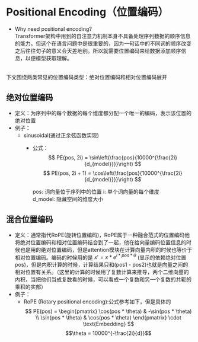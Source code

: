 # Positional Encoding（位置编码）
* Why need positional encoding?<br>
Transformer架构中用到的自注意力机制本身不具备处理序列数据的顺序信息的能力，但这个在语言问题中是很重要的，因为一句话中的不同词的顺序改变之后往往句子的意义会天差地别。所以就需要位置编码来给数据添加顺序信息，以便模型获取理解。<br>
<br>
下文围绕两类常见的位置编码类型：绝对位置编码和相对位置编码展开

## 绝对位置编码
* 定义：为序列中的每个数据的每个维度都分配一个唯一的编码，表示该位置的绝对位置
* 例子：
    * sinusoidal(通过正余弦函数实现)
        * 公式：
        $$
        PE(pos, 2i) = \sin\left(\frac{pos}{10000^{\frac{2i}{d_{model}}}}\right)
        $$
        $$
        PE(pos, 2i + 1) = \cos\left(\frac{pos}{10000^{\frac{2i}{d_{model}}}}\right)
        $$

            pos: 词向量位于序列中的位置
            i: 单个词向量的每个维度<br>
            d_model: 隐藏空间的维度大小


## 混合位置编码
* 定义：通常指代RoPE(旋转位置编码)，RoPE属于一种融合范式的位置编码他将绝对位置编码和相对位置编码结合到了一起，他在给向量编码位置信息的时候也是用的绝对位置编码，但是attention模块在计算向量内积的时候也等价于相对位置编码。编码的时候用的是
$x' = x * e^{i * pos * \theta}$ (显示的依赖绝对位置pos)，但是内积计算的时候，计算结果只和(pos1 - pos2)也就是向量之间的相对位置有关系。（这里的计算的时候用了复数计算来推导，两个二维向量的内积，当把他们当成复数看的时候，可以看成一个复数和另一个复数的共轭的乘积的实部）
* 例子：
    * RoPE (Rotary positional encoding):公式参考如下，但是具体的
    $$
    PE(pos) = \begin{pmatrix} \cos(pos * \theta) & -\sin(pos * \theta) \\ \sin(pos * \theta) & \cos(pos * \theta) \end{pmatrix} \cdot \text{Embedding}
    $$
    $$\theta = 10000^{-\frac{2i}{d}}$$